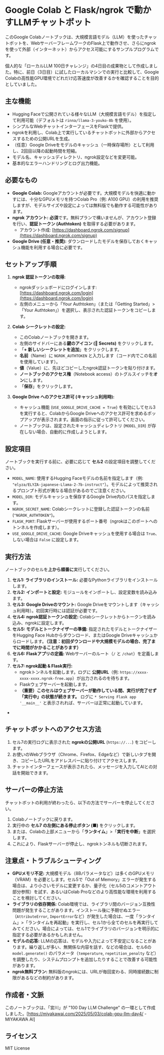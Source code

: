 # Google Colab と Flask/ngrok で動かすLLMチャットボット

このGoogle Colabノートブックは、大規模言語モデル（LLM）を使ったチャットボットを、WebサーバーフレームワークのFlask上で動作させ、さらにngrokを使って外部（インターネット）からアクセス可能にするサンプルプログラムです。

個人的な「ローカルLLM 100日チャレンジ」の4日目の成果物として作成しました。特に、前日（3日目）に試したローカルマシンでの実行と比較して、Google Colabの高性能GPU環境でどれだけ応答速度が改善するかを確認することを目的としていました。

## 主な機能

* Hugging Faceで公開されている様々なLLM（大規模言語モデル）を指定して利用可能（デフォルトは `rinna/llama-3-youko-8b` を使用）。
* シンプルなWebチャットインターフェースをFlaskで提供。
* ngrokを利用し、Colab上で実行しているチャットボットに外部からアクセスするための公開URLを生成。
* （任意）Google Driveをモデルのキャッシュ（一時保存場所）として利用し、2回目以降の起動時間を短縮。
* モデル名、キャッシュディレクトリ、ngrok設定などを変更可能。
* 基本的なエラーハンドリングとログ出力機能。

## 必要なもの

* **Google Colab:** Googleアカウントが必要です。大規模モデルを快適に動かすには、十分なGPUメモリを持つColab Pro（例: A100 GPU）の利用を推奨しますが、モデルサイズや設定によっては無料版でも動作する可能性があります。
* **ngrok アカウント:** **必須**です。無料プランで構いませんが、アカウント登録を行い、**認証トークン (Authtoken)** を取得する必要があります。
    * アカウント作成: [https://dashboard.ngrok.com/signup](https://dashboard.ngrok.com/signup)
* **Google Drive (任意・推奨):** ダウンロードしたモデルを保存しておくキャッシュ機能を利用する場合に必要です。

## セットアップ手順

1.  **ngrok 認証トークンの取得:**
    * ngrokダッシュボードにログインします: [https://dashboard.ngrok.com/login](https://dashboard.ngrok.com/login)
    * 左側のメニューから「Your Authtoken」（または「Getting Started」>「Your Authtoken」）を選択し、表示された認証トークンをコピーします。

2.  **Colab シークレットの設定:**
    * このColabノートブックを開きます。
    * 左側のサイドバーにある**鍵のアイコン (🔑 Secrets)** をクリックします。
    * 「**+ 新しいシークレットを追加**」をクリックします。
    * **名前**（Name）に `NGROK_AUTHTOKEN` と入力します（コード内でこの名前を使用しています）。
    * **値**（Value）に、先ほどコピーしたngrok認証トークンを貼り付けます。
    * **ノートブックのアクセス権**（Notebook access）のトグルスイッチを**オン**にします。
    * 「**保存**」をクリックします。

3.  **Google Drive へのアクセス許可 (キャッシュ利用時):**
    * キャッシュ機能 (`USE_GOOGLE_DRIVE_CACHE = True`) を有効にしてセル3を実行すると、ColabからGoogle Driveへのアクセス許可を求めるポップアップが表示されます。画面の指示に従って許可してください。
    * ノートブックは、設定されたキャッシュディレクトリ (`MODEL_DIR`) が存在しない場合、自動的に作成しようとします。

## 設定項目

ノートブックを実行する前に、必要に応じて **セル2** の設定項目を調整してください。

* `MODEL_NAME`: 使用するHugging Faceモデルの名前を指定します（例: `"elyza/ELYZA-japanese-Llama-2-7b-instruct"`）。モデルによって推奨されるプロンプト形式が異なる場合があるのでご注意ください。
* `MODEL_DIR`: モデルキャッシュを保存するGoogle Drive内のパスを指定します。
* `NGROK_SECRET_NAME`: Colabシークレットに登録した認証トークンの名前 (`"NGROK_AUTHTOKEN"`)。
* `FLASK_PORT`: Flaskサーバーが使用するポート番号（ngrokはこのポートへのトンネルを作成します）。
* `USE_GOOGLE_DRIVE_CACHE`: Google Driveキャッシュを使用する場合は `True`、しない場合は `False` に設定します。

## 実行方法

ノートブックのセルを**上から順番に**実行してください。

1.  **セル1: ライブラリのインストール:** 必要なPythonライブラリをインストールします。
2.  **セル2: インポートと設定:** モジュールをインポートし、設定変数を読み込みます。
3.  **セル3: Google Driveのマウント:** Google Driveをマウントします（キャッシュ利用時）。初回実行時には認証が必要です。
4.  **セル4: ngrok認証トークンの設定:** Colabシークレットからトークンを読み込み、ngrokに設定します。
5.  **セル5: モデルとトークナイザーの準備:** 指定されたモデルとトークナイザーをHugging Face Hubからダウンロード、またはGoogle Driveキャッシュからロードします。**（注意：初回ダウンロードや大規模モデルの場合、完了までに時間がかかることがあります）**
6.  **セル6: Flaskアプリの定義:** Webサーバーのルート（`/` と `/chat`）を定義します。
7.  **セル7: ngrok起動 & Flask実行:**
    * ngrokトンネルを起動します。ログに **公開URL**（例: `https://xxxx-xxxx-xxxx.ngrok-free.app`）が出力されるのを待ちます。
    * Flaskウェブサーバーを起動します。
    * **（重要）このセルはウェブサーバーが動作している間、実行が完了せず「実行中」の状態が続きます。** ログに `* Serving Flask app '__main__'` と表示されれば、サーバーは正常に起動しています。
  * 
## チャットボットへのアクセス方法

1.  セル7の実行ログに表示された **ngrokの公開URL** (`https://...`) をコピーします。
2.  お使いのWebブラウザ（Chrome、Firefox、Edgeなど）で新しいタブを開き、コピーしたURLをアドレスバーに貼り付けてアクセスします。
3.  チャットインターフェースが表示されたら、メッセージを入力してAIとの対話を開始できます。

## サーバーの停止方法

チャットボットの利用が終わったら、以下の方法でサーバーを停止してください。

1.  Colabノートブックに戻ります。
2.  実行中の **セル7 の左側にある停止ボタン (■)** をクリックします。
3.  または、Colabの上部メニューから「**ランタイム**」>「**実行を中断**」を選択します。
4.  これにより、Flaskサーバーが停止し、ngrokトンネルも切断されます。

## 注意点・トラブルシューティング

* **GPUメモリ不足:** 大規模モデル（8Bパラメータなど）は多くのGPUメモリ（VRAM）を必要とします。セル5で「Out of Memory」エラーが発生する場合は、より小さいモデルに変更するか、量子化（セル5のコメントアウト部分参照）を試す、あるいはColab Proなどのより高性能な環境を利用することを検討してください。
* **ライブラリの依存関係:** Colab環境では、ライブラリ間のバージョン互換性問題が発生することがあります。インストール後に予期せぬエラー（`AttributeError`, `ImportError`など）が発生した場合は、一度「ランタイム」>「ランタイムを再起動」を実行し、セル1から全てのセルを再実行してみてください。場合によっては、セル1でライブラリのバージョンを明示的に指定する必要があるかもしれません。
* **モデルの応答:** LLMの応答は、モデルや入力によって不安定になることがあります。繰り返しが多い、無関係な内容を話す、などの場合は、セル6の `model.generate()` のパラメータ（`temperature`, `repetition_penalty` など）を調整したり、システムプロンプトを追加したりすることで改善する可能性があります。
* **ngrok無料プラン:** 無料版のngrokには、URLが毎回変わる、同時接続数に制限があるなどの制約があります。

## 作成者・文脈

このノートブックは、「宮川」が "100 Day LLM Challenge" の一環として作成しました。[https://miyakawai.com/2025/05/03/colab-gpu-llm-day4/ - MIYAKAWA AI]

## ライセンス

MIT License
